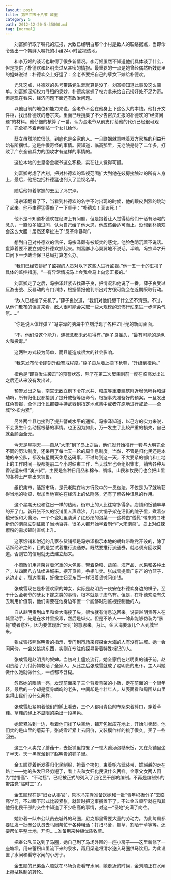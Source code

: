 ```yaml
---
layout: post
title: 第三百五十八节 城里
category: 5
path: 2012-12-20-5-35800.md
tag: [normal]
---
```


　　刘富卿听取了嘱托的汇报，大致已经明白那个小村是敌人的联络据点，当即命令派出一个朝鲜人嘱托的小组24小时监视该地。

　　和李万姬的谈话也取得了很多新情况。李万姬虽然不知道他们具体谈了什么，但是提供了朴德欢和赵明贵过从甚密的情报。最重要的一点是她曾经偶然听妓房里的姐妹说过：朴德欢交上好运了：金老爷要把自己的孽女下嫁给朴德欢。

　　光凭这点，朴德欢的头号带路党生涯就算是没了。刘富卿知道此事没这么简单。刘富卿深知权力寻租的奥妙，朴德欢掌握了权力拿来给自己捞好处不足为奇。但是现在看来，经济问题下面还有政治问题。

　　以他目前的地位和能力来说，金老爷不会在他身上下这么大的本钱。他打开文件柜，找出朴德欢的卷宗夹。里面已经搜集了不少告密员汇报的朴德欢的“经济问题”的材料。他仔细的核算了一番，认为金老爷从前支付给他的代价已经很可观了，完全犯不着再倒贴一个女儿给他。

　　孽女虽然地位很低，到底也是金家的人。一旦联姻就意味着双方家族的利益开始有所捆绑。这是件很奇怪的事情。要知道，临高那里，元老院是待了二年多，打败了广东全省兵力的围攻才有这样的事情的。

　　这位本地的土皇帝金老爷这么积极，实在让人觉得可疑。

　　刘富卿考虑了片刻，把对朴德欢的监视范围扩大到他在妓房接触过的所有人身上，最后，他把包括朴德猛也列入了监视名单。

　　随后他带着掌握的去见了冯宗泽。

　　冯宗泽翻看了下，当看到朴德欢的名字不时出现的时候，他的眼皮剧烈的跳动了起来。他不由得猛得敲了一下桌子：“朴德欢！真该死！”

　　他不是不知道朴德欢在经济上有问题，但是抱着让人觉得给他们干活有汤喝的念头，一直没多加过问，认为自己给了他大恩，他应该会适可而止。没想到朴德欢会这么大胆！居然还牵扯进了“反革命暴动”。

　　想到自己对朴德欢的信任，冯宗泽颇有被叛卖的感觉。他脸色阴沉着不说话。盘算着要不要立刻把朴德欢抓起来。刘富卿小心翼翼地不说话。半晌，冯宗泽才开口问下一步政治保卫总局打算怎么办。

　　“我们已经安排好了监视的人员对以下这些人进行监视。”他一五一十的汇报了具体的监控措施，“一有异常情况马上会我会马上向您汇报的。”

　　刘富卿走了之后，冯宗泽赶紧去找薛子良，把情况和他说了一番。薛子良受过反游击战、反暴动的专门训练，根据情报他判断出对方很可能会在近期采取行动。

　　“敌人已经抢了先机了。”薛子良说道，“我们对他们想干什么还不清楚。不过，从他们散布的谣言来看，敌人很可能会采取一些大规模的恐怖行动来进一步渲染气氛……”

　　“你是说人体炸弹？”冯宗泽的脑海中立刻浮现了各种21世纪的新闻画面。

　　“不，他们没这个能力，连概念都未必见得有。”薛子良摇头，“最有可能的是纵火和投毒。”

　　这两种方式较为简单，而且能造成很大的社会影响。

　　“我来发布命令即刻升级警戒程度。”薛子良从墙上摘下枪套，“升级到橙色。”

　　橙色是“即将发生袭击”的预警状态，除了在第二次反围剿前一度在临高发出过之后还从来没有发出过。

　　预警发出之后，南宫无敌立刻下令在水井、粮库等重要建筑附近增派哨兵和游动哨，所有归化民都接到了提升戒备等级命令。根据事先准备好的预案，一旦发出红色警报，全体归化民都要手持武器到指定地点集中或者在原地进行戒备——全城“外松内紧”。

　　另外两个县也接到了提升警戒水平的通知。冯宗泽知道，以己方的实力来说，不会发生什么动摇根基的事情。也正因为如此，万一发生了比较严重的损失，自己就会颜面全无。

　　今天是星期天——自从“大宋”到了岛上之后，他们就开始推行一套与大明完全不同的历法制度，还采用了每七天一轮的周作息制度。当然，不管是归化民还是本地的奉公队，都没有星期天休息这码事，不过每到这一天，不大要紧的部门和工地上的工作时间一般都提前二个小时结束工作，当天城里也会组织集市，销售各种从香港运来得“澳洲货”，主要是各种日用品和棉布、绸缎。山民和牧民们也会把山里的各种土产拿出来销售。

　　组织集市，活跃市场，是元老院在地方行政中的一贯做法，不仅是为了就地获得当地的物资，增加当地百姓在经济上的依附感，还有了解各种讯息的作用。

　　这个星期天也和往日一样的热闹。街市上的人比往常多得多。店铺和饭铺早早的开了门。新开张不久的饭铺里人声鼎沸，几口大锅子架在沿街的院子里，煮着杂粮米饭和大酱汤。一个个瓷缸里装满了红彤彤的泡菜——这种由“倭髡”带来的口味新奇的泡菜立刻征服了当地百姓，很多人都开始学着制作“大宋泡菜”。岛上对红辣椒粉的需求顿时直线上升。

　　这家饭铺和附近的几家杂货铺都是冯宗泽指示本地的朝鲜带路党开设的，除了活跃经济之外，目的是尝试着推行流通券。既然要推行流通券，就必须有回收渠道。否则它的信用就无法建立起来。

　　小商贩们用背架背着沉重的大包裹，带着杂粮、蔬菜、海产品、水果和各种土产，从四面八方陆续进城来。摆开货摊，争相叫卖。张成雪提着广东产的竹篮子，这边走走，那边看看，好像主妇买东西一样沿着货摊问价钱。

　　张成雪现在是朴德欢家的婢女，实际是赵明贵一伙安在朴德欢身边的棋子。至于什么金老爷的孽女下嫁之类的事情，根本就是子虚乌有。但是，在朴德欢没有失去利用价值前，他们需要在他身边布置一个能够时刻监视控制他的人。

　　自从赵明贵到山里和金大海接了头，很快就有消息送回来。说要赵明贵等人在城里动手，先是在水井里投毒，然后是纵火。但是不杀人——除非能够伪装为“暴毙”或者意外。因为要体现出“天罚”的意思来。为此，金大海要派几个人到城里来。

　　张成雪按照赵明贵的指示，专门到市场来窥探金大海的人有没有进城。她一会问问价，一会又挑挑东西，实则在专注的探寻带着特殊标记的人。

　　张成雪是赵明贵的奴婢。当初岛上瘟疫流行，她全家倒在赵明贵的铺子前，赵明贵给了几付药物救活了全家人，从此之后张成雪就成了赵明贵的忠仆。主人叫她做什么她就做什么，一点都不含糊。

　　忽然她的眼睛一亮，发现前面来了三个背着背架的小贩，走在前面的一个很年轻，最后的一个却是瘦骨嶙峋的老头，中间却是个壮年人。从表面看和周围从山里来得山民们没什么两样。

　　张成雪赶紧朝着他们的脚上看去，三个人都用青色的布条束着裤口，穿着草鞋。草鞋的绳上不显眼的染出一段黑色。

　　她赶紧站到一边，看着他们找了块空地，铺开包袱皮在地上，开始叫卖起。他们卖的是山里的蘑菇干。张成雪赶紧上去问价，又装模作样的挑了很久。买了一些回去。

　　这三个人卖完了蘑菇干，去饭铺里饱餐了一顿大酱汤泡糙米饭，又在茶铺里坐了半天。天一黑就溜到了赵明贵的铺子里。

　　金五顺穿着新发得归化民制服，挎着个挎包，束着帆布武装带，雄赳赳的走在路上——她的头发已经剪短了，看上去和女归化民没什么两样。金家父女两人因为“觉悟高”、“不动摇”，已经被正式的列入了归化民干部的编制。不再是编制外的带路党“临时工”了。

　　金五顺现在是“妇女从事官”，原本冯宗泽准备送她和一批“青年积极分子”去临高学习，不过眼下形式比较紧张，就暂时把这事搁置下了。不过金五顺早就在和其他归化民干部的交往中知道了不少临高的事情，对这一“圣地”充满了向往。

　　她带着一队奉公队员去城外的马圈，尼克那里需要大量的劳动力。为此每周都要征发一批奉公队员去马圈帮忙干各种粗活：打扫马舍，铡草、割晒干草等等。还要帮忙平整土地，开沟……准备用来种植优质牧草。

　　把奉公队员送到了马圈，她自己到了马场外围的一座小房子——这里新修了一座塘坝，用来蓄积山里流下来的泉水，再用渠道将清水送入马圈供马饮用。为此设置了水闸和看守水闸的小房子。

　　金五顺的兄弟金六顺就在马场负责看守水闸，她走近的时候，金刘顺正在水闸上擦拭铁制的转轮。
